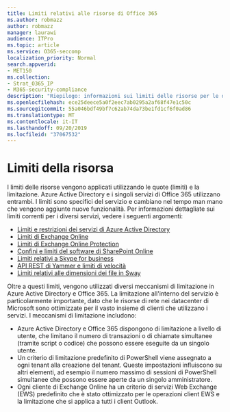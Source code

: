 ```yaml
---
title: Limiti relativi alle risorse di Office 365
ms.author: robmazz
author: robmazz
manager: laurawi
audience: ITPro
ms.topic: article
ms.service: O365-seccomp
localization_priority: Normal
search.appverid:
- MET150
ms.collection:
- Strat_O365_IP
- M365-security-compliance
description: "Riepilogo: informazioni sui limiti delle risorse per le diverse applicazioni all'interno di Office 365."
ms.openlocfilehash: ece25deece5a0f2eec7ab0295a2af68f47e1c50c
ms.sourcegitcommit: 55a046bdf49bf7c62ab74da73be1fd1cf6f0ad86
ms.translationtype: MT
ms.contentlocale: it-IT
ms.lasthandoff: 09/20/2019
ms.locfileid: "37067532"
---
```

# <a name="resource-limits"></a>Limiti della risorsa

I limiti delle risorse vengono applicati utilizzando le quote (limiti) e la limitazione. Azure Active Directory e i singoli servizi di Office 365 utilizzano entrambi. I limiti sono specifici del servizio e cambiano nel tempo man mano che vengono aggiunte nuove funzionalità. Per informazioni dettagliate sui limiti correnti per i diversi servizi, vedere i seguenti argomenti:
- [Limiti e restrizioni dei servizi di Azure Active Directory](https://msdn.microsoft.com/en-us/library/azure/dn764971.aspx)
- [Limiti di Exchange Online](https://technet.microsoft.com/en-us/library/exchange-online-limits.aspx)
- [Limiti di Exchange Online Protection](https://technet.microsoft.com/en-us/library/exchange-online-protection-limits.aspx)
- [Confini e limiti del software di SharePoint Online](https://support.office.com/article/SharePoint-Online-software-boundaries-and-limits-8F34FF47-B749-408B-ABC0-B605E1F6D498)
- [Limiti relativi a Skype for business](https://technet.microsoft.com/en-us/library/skype-for-business-online-limits.aspx)
- [API REST di Yammer e limiti di velocità](https://developer.yammer.com/docs/rest-api-rate-limits)
- [Limiti relativi alle dimensioni dei file in Sway](https://support.office.com/article/File-size-limits-in-Sway-4db21bc6-b42b-499f-9272-66e089db109f)

Oltre a questi limiti, vengono utilizzati diversi meccanismi di limitazione in Azure Active Directory e Office 365. La limitazione all'interno del servizio è particolarmente importante, dato che le risorse di rete nei datacenter di Microsoft sono ottimizzate per il vasto insieme di clienti che utilizzano i servizi. I meccanismi di limitazione includono:
- Azure Active Directory e Office 365 dispongono di limitazione a livello di utente, che limitano il numero di transazioni o di chiamate simultanee (tramite script o codice) che possono essere eseguite da un singolo utente.
- Un criterio di limitazione predefinito di PowerShell viene assegnato a ogni tenant alla creazione del tenant. Queste impostazioni influiscono su altri elementi, ad esempio il numero massimo di sessioni di PowerShell simultanee che possono essere aperte da un singolo amministratore.
- Ogni cliente di Exchange Online ha un criterio di servizi Web Exchange (EWS) predefinito che è stato ottimizzato per le operazioni client EWS e la limitazione che si applica a tutti i client Outlook.
